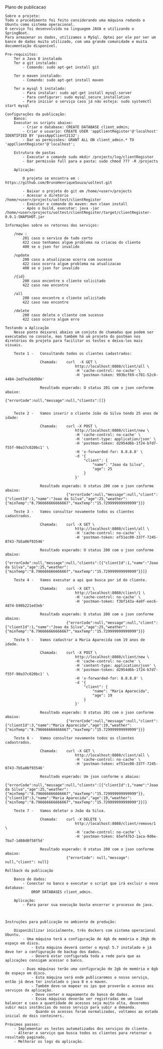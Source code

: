 Plano de publicacao
    
    Sobre o projeto:
    Todo o procedimento foi feito considerando uma máquina rodando o Ubuntu como sistema operacional.
    O serviço foi desenvolvido na linguagem JAVA e utilizando o SpringBoot.
    Para armazenar os dados, utilizamos o MySql. Optei por ele por ser um banco de dados muito utilizado, com uma grande comunidade e muita documentação disponível.

    Pre-requisitos:
        Ter o Java 8 instalado
        Ter o git instalado: 
            - Comando: sudo apt-get install git

        Ter o maven instalado:
            - Comando: sudo apt-get install maven

        Ter o mysql 5 instalado:
            - Para instalar: sudo apt-get install mysql-server
            - Para configurar: sudo mysql_secure_installation
            - Para iniciar o serviço caso já não esteja: sudo systemctl start mysql

    Configurações da publicação:
        Banco:
        Executar os scripts abaixo:
            - Criar o database: CREATE DATABASE client_admin;
            - Criar o usuario: CREATE USER 'appClientRegister'@'localhost' IDENTIFIED BY 'passAppClient2132';
            - Dar as permissões: GRANT ALL ON client_admin.* TO 'appClientRegister'@'localhost';

        Estrutura de pastas
            - Executar o comando sudo mkdir /projects/log/clientRegister
            - Dar permissão full para a pasta: sudo chmod 777 -R /projects

        Aplicação:

            O projeto se encontra em : https://github.com/BrunoHenriqueSouza/uoltest.git

            - Baixar o projeto do git em /home/<user>/projects
            - Acessar o diretório /home/<user>/projects/uoltest/clientRegister
            - Executar o comando do maven: mvn clean install
            - Após o build, executar: java -jar /home/<user>/projects/uoltest/clientRegister/target/clientRegister-0.0.1-SNAPSHOT.jar

    Informações sobre os retornos dos serviços:

        /new :
            201 caso o servico de tudo certo
            422 caso tenhamos algum problema na criacao do cliente
            400 se o json for invalido

        /update
            200 caso a atualizacao ocorra com sucesso
            422 caso ocorra algum problema na atualizacao
            400 se o json for invalido

        /{id}
            200 caso encontre o cliente solicitado
            422 caso nao encontre

        /all
            200 caso encontre o cliente solicitado
            422 caso nao encontre

        /delete
            200 caso delete o cliente com sucesso
            422 caso ocorra algum erro

    Testando a Aplicação
        Nesse ponto deixarei abaixo um conjuto de chamadas que podem ser executadas no console, mas também há um projeto do postman nos diretórios do projeto para facilitar os testes e deixa-los mais visuais.

        Teste 1 -   Consultando todos os clientes cadastrados:
        
                    Chamada:    curl  -X GET \
                                    http://localhost:8080/client/all \
                                    -H 'cache-control: no-cache' \
                                    -H 'postman-token: 993bcf69-c781-52c8-4484-2ed7ea56d98e'

                    Resultado esperado: O status 201 com o json conforme abaixo:
                                {"errorCode":null,"message":null,"clients":[]}


        Teste 2 -   Vamos inserir o cliente João da Silva tendo 25 anos de idade:

                    Chamada:    curl -X POST \
                                    http://localhost:8080/client/new \
                                    -H 'cache-control: no-cache' \
                                    -H 'content-type: application/json' \
                                    -H 'postman-token: d2954d6b-1f24-b7d7-f55f-90a37c020bc1' \
                                    -H 'x-forwarded-for: 8.8.8.8' \
                                    -d '{
                                        "client": {
                                            "name": "Joao da Silva",
                                            "age": 25
                                        }
                                    }'

                    Resultado esperado: O status 200 com o json conforme abaixo:
                                {"errorCode":null,"message":null,"client":{"clientId":1,"name":"Joao da Silva","age":25,"weather":{"minTemp":"8.796666666666667","maxTemp":"15.729999999999999"}}}

        Teste 3 -   Vamos consultar novamente todos os clientes cadastrados.

                    Chamada:    curl -X GET \
                                    http://localhost:8080/client/all \
                                    -H 'cache-control: no-cache' \
                                    -H 'postman-token: ef51ec00-337f-7245-0743-7b5a06f93546'

                    Resultado esperado: O status 200 com o json conforme abaixo:
                                {"errorCode":null,"message":null,"clients":[{"clientId":1,"name":"Joao da Silva","age":25,"weather":{"minTemp":"8.796666666666667","maxTemp":"15.729999999999999"}}]}

        Teste 4 -   Vamos executar a api que busca por id do cliente.

                    Chamada:    curl -X GET \
                                    http://localhost:8080/client/1 \
                                    -H 'cache-control: no-cache' \
                                    -H 'postman-token: f3bf143a-4a9f-eec6-4874-b98b221ed3eb'

                    Resultado esperado: O status 200 com o json conforme abaixo:
                                {"errorCode":null,"message":null,"client":{"clientId":1,"name":"Joao da Silva","age":25,"weather":{"minTemp":"8.796666666666667","maxTemp":"15.729999999999999"}}}

        Teste 5 -   Vamos cadastrar a Maria Aparecida com 19 anos de idade.

                    Chamada:    curl -X POST \
                                    http://localhost:8080/client/new \
                                    -H 'cache-control: no-cache' \
                                    -H 'content-type: application/json' \
                                    -H 'postman-token: d2954d6b-1f24-b7d7-f55f-90a37c020bc1' \
                                    -H 'x-forwarded-for: 8.8.8.8' \
                                    -d '{
                                        "client": {
                                            "name": "Maria Aparecida",
                                            "age": 19
                                        }
                                    }'

                    Resultado esperado: O status 201 com o json conforme abaixo:
                                {"errorCode":null,"message":null,"client":{"clientId":3,"name":"Maria Aparecida","age":19,"weather":{"minTemp":"8.796666666666667","maxTemp":"15.729999999999999"}}}

        Teste 6 -   Vamos consultar novamente todos os clientes cadastrados.

                    Chamada:    curl -X GET \
                                    http://localhost:8080/client/all \
                                    -H 'cache-control: no-cache' \
                                    -H 'postman-token: ef51ec00-337f-7245-0743-7b5a06f93546'

                    Resultado esperado: Um json conforme o abaixo:
                                {"errorCode":null,"message":null,"clients":[{"clientId":1,"name":"Joao da Silva","age":25,"weather":{"minTemp":"8.796666666666667","maxTemp":"15.729999999999999"}},{"clientId":3,"name":"Maria Aparecida","age":19,"weather":{"minTemp":"8.796666666666667","maxTemp":"15.729999999999999"}}]}

        Teste 7 -   Vamos deletar o João da Silva.

                    Chamada:    curl -X DELETE \
                                    http://localhost:8080/client/remove/1 \
                                    -H 'cache-control: no-cache' \
                                    -H 'postman-token: 65ef47b3-1aca-9d6e-7ba7-1d80d0f58f5d'

                    Resultado esperado: O status 200 com o json conforme abaixo:
                                {"errorCode": null,"message": null,"client": null}
        
    Rollback da publicação

        Banco de dados:
            - Conectar no banco e executar o script que irá excluir o novo database:
                DROP DATABASES client_admin.

        Aplicação:
            - Para parar sua execução basta encerrar o processo do java.
            
   

    Instruções para publicação no ambiente de produção:

        Disponibilizar inicialmente, três dockers com sistema operacional Ubuntu.
            - Uma máquina terá a configuração de 4gb de memória e 20gb de espaço em disco.
                - Esta máquina deverá conter o mysql 5.7 instalado e já deve ter a configuração de backup dos dados.
                - Deverá estar configurada toda a rede para que as aplicações consigam acessar o banco.

            - Duas máquinas terão uma configuração de 2gb de memória e 6gb de espaço em disco.
                - Esta máquina será onde publicaremos o nosso serviço, então já deve ter instalado o java 8 e o maven.
                - Também deve-se mapear os ips que proverão o acesso aos serviços da aplicação.
                - Deve conter o mapeamento do banco de dados.
                - Essas máquinas deverão ser registradas em um load balancer e caso a quantidade de acessos seja muito alta, deveremos subir mais instâncias do nosso serviço para subir a demanda. 
                  Quando os acessos foram normalizados, voltamos ao estado inicial de dois conteiners.

    Próximos passos:
        - Implementar os testes automatizados dos serviços do cliente.
        - Alterar o serviço que busca todos os clientes para retornar o resultado paginado.
        - Melhorar os logs da aplicação.
        
